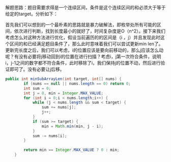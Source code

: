 解题思路：题目需要求得是一个连续区间，条件是这个连续区间的和必须大于等于给定的target。分析如下：

首先我们可以想到的一个最朴素的思路就是暴力破解法，即枚举处所有可能的区间，依次进行判断，找到长度最小的就好了，时间复杂度是O（n^2）。接下来我们考虑怎么对这种方法进行优化，假设当前遍历的的区间是（i ，j）并且发现此时这个区间的和已经满足题目条件了，那么此时意味着我们可以尝试更新min len了。更新完长度之后，我们可以考虑，i的位置应该是要向前移动的，那么j应该怎么动呢？有没有必要将j移动回到i的位置在进行扫描？考虑i，j第一次符合条件，说明i，j-1之间的数字都不符合条件，此时移除了i，我们保持j的位置不动，然后进行验证即可了。没有必要让j后移。

```java
public int minSubArrayLen(int target, int[] nums) {
        if (nums == null || nums.length == 0) return 0;
        int sum = 0;
        int j = 0, min = Integer.MAX_VALUE;
        for (int i = 0;i < nums.length;i++) {
            while (j < nums.length && sum < target) {
                sum += nums[j];
                j++;
            }
            if (sum >= target) {
                min = Math.min(min, j - i);
            }
            sum -= nums[i];
        }
        
        return min == Integer.MAX_VALUE ? 0 : min;
    }
```







